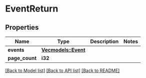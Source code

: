 # EventReturn

## Properties

Name | Type | Description | Notes
------------ | ------------- | ------------- | -------------
**events** | [**Vec<models::Event>**](Event.md) |  | 
**page_count** | **i32** |  | 

[[Back to Model list]](../README.md#documentation-for-models) [[Back to API list]](../README.md#documentation-for-api-endpoints) [[Back to README]](../README.md)


